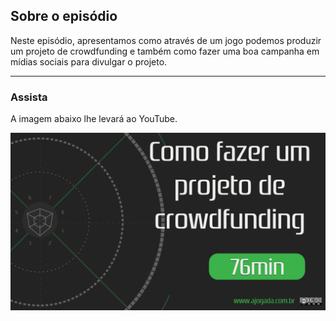 ## Sobre o episódio

Neste episódio, apresentamos como através de um jogo podemos produzir um projeto de crowdfunding e também como fazer uma boa campanha em mídias sociais para divulgar o projeto.

---

### Assista

A imagem abaixo lhe levar&aacute; ao YouTube.

[![Como fazer um projeto de crowdfunding](ajogada-gaminar-crowdfunding.png)](https://www.youtube.com/watch?v=OCHrrckz6os)
